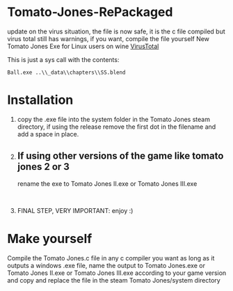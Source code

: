 # Tomato-Jones-RePackaged

update on the virus situation, the file is now safe, it is the c file compiled but virus total still has warnings, if you want, compile the file yourself
New Tomato Jones Exe for Linux users on wine <a href="https://www.virustotal.com/gui/file/43c7517f9b8226020f3c65bc8654f9ce0bc43f72b1ab234622a2ded140807009?nocache=1">VirusTotal</a>

This is just a sys call with the contents:

    Ball.exe ..\\_data\\chapters\\SS.blend

# Installation
1. copy the .exe file into the system folder in the Tomato Jones steam directory, if using the release remove the first dot in the filename and add a space in place.

2. <h2>If using other versions of the game like tomato jones 2 or 3</h2>
   rename the exe to Tomato Jones II.exe or Tomato Jones III.exe

<br>

3. FINAL STEP, VERY IMPORTANT: enjoy :)

# Make yourself

Compile the Tomato Jones.c file in any c compiler you want as long as it outputs a windows .exe file, name the output to Tomato Jones.exe or Tomato Jones II.exe or Tomato Jones III.exe according to your game version and copy and replace the file in the steam Tomato Jones/system directory
